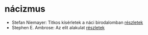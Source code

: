 # nácizmus

- Stefan Niemayer: Titkos kísérletek a náci birodalomban [részletek](_details/%7Bopf.creator%7D.md#id_806)
- Stephen E. Ambrose: Az elit alakulat [részletek](_details/%7Bopf.creator%7D.md#id_316)
